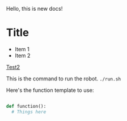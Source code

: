 Hello, this is new docs!

# Title

- Item 1
- Item 2

[Test2](test2.md)

This is the command to run the robot. `./run.sh`

Here's the function template to use:

``` python

def function():
  # Things here
```
